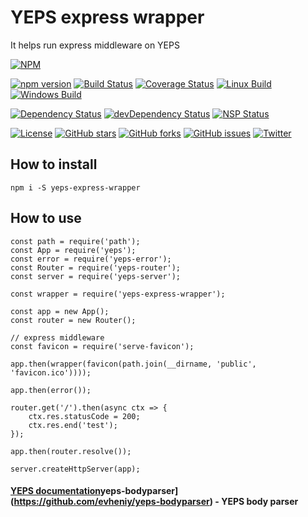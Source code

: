 # YEPS express wrapper

It helps run express middleware on YEPS

[![NPM](https://nodei.co/npm/yeps-express-wrapper.png)](https://npmjs.org/package/yeps-express-wrapper)

[![npm version](https://badge.fury.io/js/yeps-express-wrapper.svg)](https://badge.fury.io/js/yeps-express-wrapper)
[![Build Status](https://travis-ci.org/evheniy/yeps-express-wrapper.svg?branch=master)](https://travis-ci.org/evheniy/yeps-express-wrapper)
[![Coverage Status](https://coveralls.io/repos/github/evheniy/yeps-express-wrapper/badge.svg?branch=master)](https://coveralls.io/github/evheniy/yeps-express-wrapper?branch=master)
[![Linux Build](https://img.shields.io/travis/evheniy/yeps-express-wrapper/master.svg?label=linux)](https://travis-ci.org/evheniy/)
[![Windows Build](https://img.shields.io/appveyor/ci/evheniy/yeps-express-wrapper/master.svg?label=windows)](https://ci.appveyor.com/project/evheniy/yeps-express-wrapper)

[![Dependency Status](https://david-dm.org/evheniy/yeps-express-wrapper.svg)](https://david-dm.org/evheniy/yeps-express-wrapper)
[![devDependency Status](https://david-dm.org/evheniy/yeps-express-wrapper/dev-status.svg)](https://david-dm.org/evheniy/yeps-express-wrapper#info=devDependencies)
[![NSP Status](https://img.shields.io/badge/NSP%20status-no%20vulnerabilities-green.svg)](https://travis-ci.org/evheniy/yeps-express-wrapper)

[![License](https://img.shields.io/badge/license-MIT-blue.svg)](https://raw.githubusercontent.com/evheniy/yeps-express-wrapper/master/LICENSE)
[![GitHub stars](https://img.shields.io/github/stars/evheniy/yeps-express-wrapper.svg)](https://github.com/evheniy/yeps-express-wrapper/stargazers)
[![GitHub forks](https://img.shields.io/github/forks/evheniy/yeps-express-wrapper.svg)](https://github.com/evheniy/yeps-express-wrapper/network)
[![GitHub issues](https://img.shields.io/github/issues/evheniy/yeps-express-wrapper.svg)](https://github.com/evheniy/yeps-express-wrapper/issues)
[![Twitter](https://img.shields.io/twitter/url/https/github.com/evheniy/yeps-express-wrapper.svg?style=social)](https://twitter.com/intent/tweet?text=Wow:&url=%5Bobject%20Object%5D)

## How to install

    npm i -S yeps-express-wrapper

## How to use

    const path = require('path');
    const App = require('yeps');
    const error = require('yeps-error');
    const Router = require('yeps-router');
    const server = require('yeps-server');
    
    const wrapper = require('yeps-express-wrapper');
    
    const app = new App();
    const router = new Router();
    
    // express middleware
    const favicon = require('serve-favicon');
    
    app.then(wrapper(favicon(path.join(__dirname, 'public', 'favicon.ico'))));
    
    app.then(error());
    
    router.get('/').then(async ctx => {
        ctx.res.statusCode = 200;
        ctx.res.end('test');
    });
    
    app.then(router.resolve());
    
    server.createHttpServer(app);
    
    
#### [YEPS documentation](http://yeps.info/)yeps-bodyparser](https://github.com/evheniy/yeps-bodyparser) - YEPS body parser
